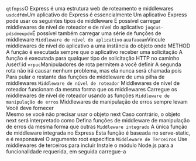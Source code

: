`qtfmpss`O Express é uma estrutura web de roteamento e middlewares
                              `usdcdfdm`Um aplicativo do Express é essencialmente
Um aplicativo Express pode usar os seguintes tipos de middleware
É possível carregar middlewares de nível de roteador e de nível do aplicativo 
`joqcus-pdsdmeupdm`É possível também carregar uma série de funções de middleware
`Middleware de nível do aplicativo`
`auafaueam`Vincule middlewares de nível do aplicativo a uma instância do objeto 
                                                                    onde METHOD 
            A função é executada sempre que o aplicativo receber uma solicitação
 A função é executada para qualquer tipo de solicitação HTTP no caminho /user/:id
`vrpuc`Manipuladores de rota permitem a você definir 
A segunda rota não irá causar nenhum problema, mas ela nunca será chamada pois
Para pular o restante das funções de middleware de uma pilha de middlewares
`Middleware de nível de roteador`
Middlewares de nível de roteador funcionam da mesma forma que os middlewares
Carregue os middlewares de nível de roteador usando as funções 
`Middleware de manipulação de erros`
  Middlewares de manipulação de erros sempre levam
                                                    Você deve fornecer  
                                    Mesmo se você não precisar usar o objeto next
                            Caso contrário, o objeto next será interpretado como
Defina funções de middleware de manipulação de erros da mesma forma que outras
`Middleware integrado`
A única função de middleware integrada no Express 
                          Esta função é baseada no serve-static, e é responsável 
O argumento root especifica 
`Middleware de Terceiros`
Use middlewares de terceiros para incluir 
Instale o módulo Node.js para a funcionalidade requerida, em seguida carregue-a

